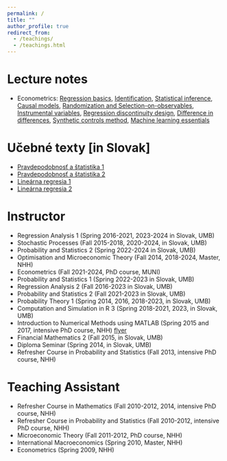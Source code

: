 ```yaml
---
permalink: /
title: ""
author_profile: true
redirect_from: 
  - /teachings/
  - /teachings.html
---
```



Lecture notes
======

- Econometrics: [Regression basics](https://www.lukaslaffers.com/s/econx_1_LL_2.pdf), [Identification](https://www.lukaslaffers.com/s/econx_2a_LL_handout.pdf), [Statistical inference](https://www.lukaslaffers.com/s/econx_2b_LL_handout.pdf), [Causal models](https://www.lukaslaffers.com/s/econx_3a_LL_handout.pdf), [Randomization and Selection-on-observables](https://www.lukaslaffers.com/s/econx_3b_LL_handout.pdf), [Instrumental variables](https://www.lukaslaffers.com/s/econx_4_IV_LL_handout.pdf), [Regression discontinuity design](https://www.lukaslaffers.com/s/econx_5a_LL_handout.pdf), [Difference in differences](https://www.lukaslaffers.com/s/econx_5b_LL_handout.pdf), [Synthetic controls method](https://www.lukaslaffers.com/s/econx_6a_LL_handout.pdf), [Machine learning essentials](https://www.lukaslaffers.com/s/econx_6b_LL_handout.pdf)

Učebné texty \[in Slovak\]
======

- [Pravdepodobnosť a štatistika 1](https://lukaslaffers.github.io/pas1/)
- [Pravdepodobnosť a štatistika 2](https://lukaslaffers.github.io/pas2/)
- [Lineárna regresia 1](https://www.lukaslaffers.com/s/MAR1_poznamkyMain-8chj.pdf)
- [Lineárna regresia 2](https://www.lukaslaffers.com/s/MAR2_all-afk9.pdf)

Instructor
======

- Regression Analysis 1 (Spring 2016-2021, 2023-2024 in Slovak, UMB)
- Stochastic Processes (Fall 2015-2018, 2020-2024, in Slovak, UMB)
- Probability and Statistics 2 (Spring 2022-2024 in Slovak, UMB)
- Optimisation and Microeconomic Theory (Fall 2014, 2018-2024, Master, NHH)
- Econometrics (Fall 2021-2024, PhD course, MUNI)
- Probability and Statistics 1 (Spring 2022-2023 in Slovak, UMB)
- Regression Analysis 2 (Fall 2016-2023 in Slovak, UMB)
- Probability and Statistics 2 (Fall 2021-2023 in Slovak, UMB)
- Probability Theory 1 (Spring 2014, 2016, 2018-2023, in Slovak, UMB)
- Computation and Simulation in R 3 (Spring 2018-2021, 2023, in Slovak, UMB)
- Introduction to Numerical Methods using MATLAB (Spring 2015 and 2017, intensive PhD course, NHH) [flyer](https://www.lukaslaffers.com/s/ECS550NFB-flyer.pdf)
- Financial Mathematics 2 (Fall 2015, in Slovak, UMB)
- Diploma Seminar (Spring 2014, in Slovak, UMB)
- Refresher Course in Probability and Statistics (Fall 2013, intensive PhD course, NHH)

Teaching Assistant
======

- Refresher Course in Mathematics (Fall 2010-2012, 2014, intensive PhD course, NHH)
- Refresher Course in Probability and Statistics (Fall 2010-2012, intensive PhD course, NHH)
- Microeconomic Theory (Fall 2011-2012, PhD course, NHH)
- International Macroeconomics (Spring 2010, Master, NHH)
- Econometrics (Spring 2009, NHH)
